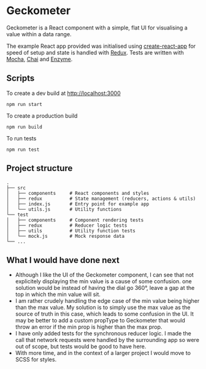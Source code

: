 # Geckometer

Geckometer is a React component with a simple, flat UI for visualising a value within a data range.

The example React app provided was initialised using [create-react-app](https://github.com/facebookincubator/create-react-app) for speed of setup and state is handled with [Redux](https://github.com/reactjs/redux). Tests are written with [Mocha](https://mochajs.org/), [Chai](http://chaijs.com/) and [Enzyme](https://github.com/airbnb/enzyme).

## Scripts

To create a dev build at [http://localhost:3000](http://localhost:3000)

```
npm run start
```

To create a production build

```
npm run build
```

To run tests

```
npm run test
```

## Project structure

```
.
├── src
│   ├── components     # React components and styles
│   ├── redux	       # State management (reducers, actions & utils)
│   ├── index.js       # Entry point for example app
│   └── utils.js       # Utility functions
└── test
│   ├── components     # Component rendering tests
│   ├── redux	       # Reducer logic tests
│   ├── utils          # Utility function tests
│   └── mock.js        # Mock response data
└── ...
```

## What I would have done next

* Although I like the UI of the Geckometer component, I can see that not explicitely displaying the min value is a cause of some confusion. one solution would be instead of having the dial go 360°, leave a gap at the top in which the min value will sit.
* I am rather crudely handling the edge case of the min value being higher than the max value. My solution is to simply use the max value as the source of truth in this case, which leads to some confusion in the UI. It may be better to add a custom propType to Geckometer that would throw an error if the min prop is higher than the max prop.
* I have only added tests for the synchronous reducer logic. I made the call that network requests were handled by the surrounding app so were out of scope, but tests would be good to have here.
* With more time, and in the context of a larger project I would move to SCSS for styles.